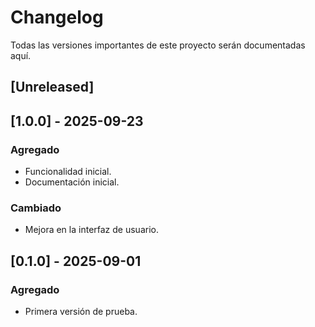 # Changelog

Todas las versiones importantes de este proyecto serán documentadas aquí.

## [Unreleased]

## [1.0.0] - 2025-09-23
### Agregado
- Funcionalidad inicial.
- Documentación inicial.

### Cambiado
- Mejora en la interfaz de usuario.

## [0.1.0] - 2025-09-01
### Agregado
- Primera versión de prueba.
